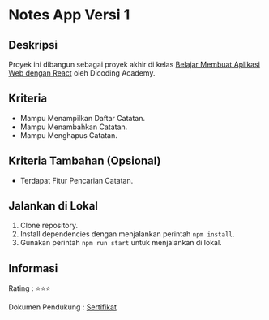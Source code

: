 # Notes App Versi 1

## Deskripsi

Proyek ini dibangun sebagai proyek akhir di kelas [Belajar Membuat Aplikasi Web dengan React](https://www.dicoding.com/academies/403) oleh Dicoding Academy.

## Kriteria

- Mampu Menampilkan Daftar Catatan.
- Mampu Menambahkan Catatan.
- Mampu Menghapus Catatan.

## Kriteria Tambahan (Opsional)

-  Terdapat Fitur Pencarian Catatan.

## Jalankan di Lokal

1. Clone repository.
2. Install dependencies dengan menjalankan perintah ```npm install```.
3. Gunakan perintah ```npm run start``` untuk menjalankan di lokal.

## Informasi

Rating : ⭐⭐⭐

Dokumen Pendukung : [Sertifikat](https://www.dicoding.com/certificates/07Z6GJ4LYXQR)
